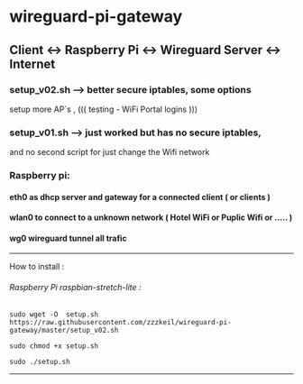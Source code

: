 # wireguard-pi-gateway
## Client <-> Raspberry Pi <-> Wireguard Server <-> Internet

### setup_v02.sh --> better secure iptables, some options
setup more AP´s , ((( testing - WiFi Portal logins )))



### setup_v01.sh --> just worked  but has no secure iptables,
and no second script for just change the Wifi network


### Raspberry pi:

#### eth0 as dhcp server and gateway for a connected client ( or clients )
#### wlan0 to connect to a unknown network ( Hotel WiFi or Puplic Wifi or ..... )
#### wg0 wireguard tunnel all trafic



----------------------------------------
How to install :
###### Raspberry Pi  raspbian-stretch-lite :
```
sudo wget -O  setup.sh https://raw.githubusercontent.com/zzzkeil/wireguard-pi-gateway/master/setup_v02.sh

sudo chmod +x setup.sh

sudo ./setup.sh
```
-----------------------------------------
